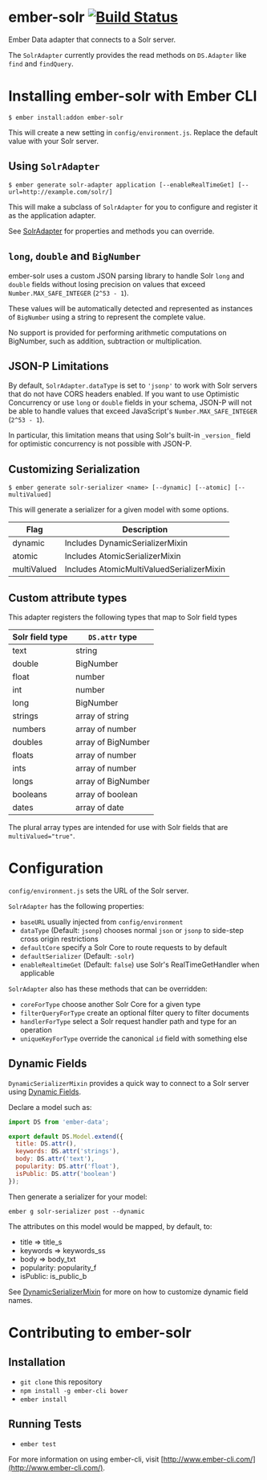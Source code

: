 # ember-solr [![Build Status](https://travis-ci.org/chriseldredge/ember-solr.svg?branch=master)](https://travis-ci.org/chriseldredge/ember-solr)

Ember Data adapter that connects to a Solr server.

The `SolrAdapter` currently provides the read methods on `DS.Adapter`
like `find` and `findQuery`.

# Installing ember-solr with Ember CLI

    $ ember install:addon ember-solr

This will create a new setting in `config/environment.js`. Replace
the default value with your Solr server.

## Using `SolrAdapter`

    $ ember generate solr-adapter application [--enableRealTimeGet] [--url=http://example.com/solr/]

This will make a subclass of `SolrAdapter` for you to configure
and register it as the application adapter.

See [SolrAdapter](http://chris.eldredge.io/ember-solr/latest/classes/SolrAdapter.html) for properties and methods you can override.

## `long`, `double` and `BigNumber`

ember-solr uses a custom JSON parsing library to handle Solr
`long` and `double` fields without losing precision on values
that exceed `Number.MAX_SAFE_INTEGER` (`2^53 - 1`).

These values will be automatically detected and represented
as instances of `BigNumber` using a string to represent the
complete value.

No support is provided for performing arithmetic computations
on BigNumber, such as addition, subtraction or multiplication.

## JSON-P Limitations

By default, `SolrAdapter.dataType` is set to `'jsonp'` to work with
Solr servers that do not have CORS headers enabled. If you want to
use Optimistic Concurrency or use `long` or `double` fields in
your schema, JSON-P will not be able to handle values that exceed
JavaScript's `Number.MAX_SAFE_INTEGER` (`2^53 - 1`).

In particular, this limitation means that using Solr's built-in
`_version_` field for optimistic concurrency is not possible with
JSON-P.

## Customizing Serialization

    $ ember generate solr-serializer <name> [--dynamic] [--atomic] [--multiValued]

This will generate a serializer for a given model with some options.

Flag        | Description
----------- | -----------
dynamic     | Includes DynamicSerializerMixin
atomic      | Includes AtomicSerializerMixin
multiValued | Includes AtomicMultiValuedSerializerMixin

## Custom attribute types

This adapter registers the following types that map to Solr field types

Solr field type | `DS.attr` type
--------------- | --------------
text            | string
double          | BigNumber
float           | number
int             | number
long            | BigNumber
strings         | array of string
numbers         | array of number
doubles         | array of BigNumber
floats          | array of number
ints            | array of number
longs           | array of BigNumber
booleans        | array of boolean
dates           | array of date

The plural array types are intended for use with Solr fields
that are `multiValued="true"`.

# Configuration

`config/environment.js` sets the URL of the Solr server.

`SolrAdapter` has the following properties:

* `baseURL` usually injected from `config/environment`
* `dataType` (Default: `jsonp`) chooses normal `json` or `jsonp` to side-step cross origin restrictions
* `defaultCore` specify a Solr Core to route requests to by default
* `defaultSerializer` (Default: `-solr`)
* `enableRealtimeGet` (Default: `false`) use Solr's RealTimeGetHandler when applicable

`SolrAdapter` also has these methods that can be overridden:

* `coreForType` choose another Solr Core for a given type
* `filterQueryForType` create an optional filter query to filter documents
* `handlerForType` select a Solr request handler path and type for an operation
* `uniqueKeyForType` override the canonical `id` field with something else

## Dynamic Fields

`DynamicSerializerMixin` provides a quick way to connect to a Solr server using
[Dynamic Fields](https://cwiki.apache.org/confluence/display/solr/Dynamic+Fields).

Declare a model such as:

```javascript
import DS from 'ember-data';

export default DS.Model.extend({
  title: DS.attr(),
  keywords: DS.attr('strings'),
  body: DS.attr('text'),
  popularity: DS.attr('float'),
  isPublic: DS.attr('boolean')
});
```

Then generate a serializer for your model:

    ember g solr-serializer post --dynamic

The attributes on this model would be mapped, by default, to:

* title => title_s
* keywords => keywords_ss
* body => body_txt
* popularity: popularity_f
* isPublic: is_public_b

See [DynamicSerializerMixin](http://chris.eldredge.io/ember-solr/latest/classes/DynamicSerializerMixin.html) for more on how to customize dynamic field names.

# Contributing to ember-solr

## Installation

* `git clone` this repository
* `npm install -g ember-cli bower`
* `ember install`

## Running Tests

* `ember test`

For more information on using ember-cli, visit [http://www.ember-cli.com/](http://www.ember-cli.com/).
